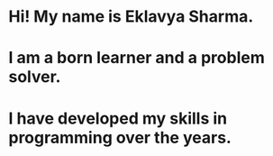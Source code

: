 # Hi! My name is Eklavya Sharma.
# I am a born learner and a problem solver.
# I have developed my skills in programming over the years.
